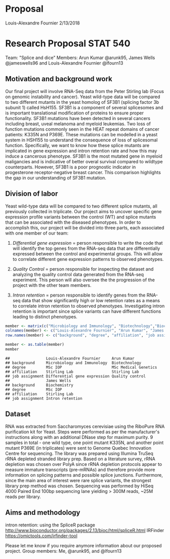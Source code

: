 Proposal
================
Louis-Alexandre Fournier
2/13/2018

**Research Proposal STAT 540**
==============================

Team: "Splice and dice" Members: Arun Kumar @arunk95, James Wells @jameswells96 and Louis-Alexandre Fournier @lfourn13

**Motivation and background work**
----------------------------------

Our final project will involve RNA-Seq data from the Peter Stirling lab (Focus on genomic instability and cancer). Yeast wild-type data will be compared to two different mutants in the yeast homolog of SF3B1 (splicing factor 3b subunit 1) called HsH155. SF3B1 is a component of several splicesomes and is important translational modification of proteins to ensure proper functionality. SF3B1 mutations have been detected in several cancers including breast, uveal melanoma and myeloid leukemias. Two loss of function mutations commonly seen in the HEAT repeat domains of cancer patients: K335N and P369E. These mutations can be modelled in a yeast system in HSH155 to understand the consequence of loss of splicesomal function. Specifically, we want to know how these splice mutants are implicated in gene expression and intron retention rate and how this may induce a cancerous phenotype. SF3B1 is the most mutated gene in myeloid maligancies and is indicative of better overal survival compared to wildtype counterparts. However, SF3B1 is a poor prognostic indicator in progesterone receptor-negative breast cancer. This comparison highlights the gap in our understanding of SF3B1 mutation.

**Division of labor**
---------------------

Yeast wild-type data will be compared to two different splice mutants, all previously collected in triplicate. Our project aims to uncover specific gene expression profile variants between the control (WT) and splice mutants that can be associated with the diseased phenotypes. In order to accomplish this, our project will be divided into three parts, each associated with one member of our team:

1.  *Differential gene expression* = person responsible to write the code that will identify the top genes from the RNA-seq data that are differentially expressed between the control and experimental groups. This will allow to correlate different gene expression patterns to observed phenotypes.

2.  *Quality Control* = person responsible for inspecting the dataset and analyzing the quality control data generated from the RNA-seq experiment. This person will also oversee the the progression of the project with the other team members.

3.  *Intron retention* = person responsible to identify genes from the RNA-seq data that show significantly high or low retention rates as a means to correlate intron retention to observed phenotypes. Investigating intron retention is important since splice variants can have different functions leading to distinct phenotypes.

``` r
member <- matrix(c("Microbiology and Immunology", "Biotechnology","Biochemistry", "MSc IOP", "MSc Medical Genetics", "MSc IOP","Stirling Lab", "Stirling Lab", "Stirling Lab", "Differential gene expression", "Quality control", "Intron retention"), ncol=3, byrow=TRUE)
colnames(member) <- c("Louis-Alexandre Fournier", "Arun Kumar", "James Wells")
row.names(member) <- c("background", "degree", "affiliation", "job assignment")

member <- as.table(member)
member
```

    ##                Louis-Alexandre Fournier     Arun Kumar          
    ## background     Microbiology and Immunology  Biotechnology       
    ## degree         MSc IOP                      MSc Medical Genetics
    ## affiliation    Stirling Lab                 Stirling Lab        
    ## job assignment Differential gene expression Quality control     
    ##                James Wells     
    ## background     Biochemistry    
    ## degree         MSc IOP         
    ## affiliation    Stirling Lab    
    ## job assignment Intron retention

**Dataset**
-----------

RNA was extracted from Saccharomyces cerevisiae using the RiboPure RNA purification kit for Yeast. Steps were performed as per the manufacturer's instructions along with an additional DNase step for maximum purity. 9 samples in total - one wild type, one point mutant K335N, and another point mutant P369E (in triplicates) were sent to Genome Quebec Innovation Centre for sequencing. The library was prepared using Illumina TruSeq rRNA depleted stranded library prep. Based on a literature survey, rRNA depletion was chosen over PolyA since rRNA depletion protocols appear to measure immature transcripts (pre-mRNAs) and therefore provide more information on splicing patterns and possible splice junctions. Furthermore, since the main area of interest were rare splice variants, the strongest library prep method was chosen. Sequencing was performed by HiSeq 4000 Paired End 100bp sequencing lane yielding &gt; 300M reads, ~25M reads per library.

**Aims and methodology**
------------------------

intron retention: using the SpliceR package <http://www.bioconductor.org/packages/2.13/bioc/html/spliceR.html> IRFinder <https://omictools.com/irfinder-tool>

Please let me know if you require anymore information about our proposed project. Group members: Me, @arunk95, and @lfourn13
